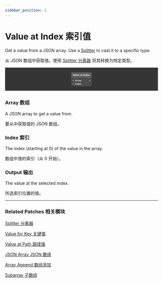 ```yaml
---
sidebar_position: 2
---
```


# Value at Index 索引值

Get a value from a JSON array. Use a [Splitter](../Utility/Splitter) to cast it to a specific type.

从 JSON 数组中获取值。使用 [Splitter 分离器](../Utility/Splitter)  将其转换为特定类型。

![Image](./../../../static/img/docs/Data/value-at-index.png)

### Array 数组

A JSON array to get a value from.

要从中获取值的 JSON 数组。

### Index 索引

The index (starting at 0) of the value in the array.

数组中值的索引（从 0 开始）。

### Output 输出

The value at the selected index.

所选索引位置的值。

------

### Related Patches 相关模块

[Splitter 分离器](../Utility/Splitter)

[Value for Key 关键值](./Value%20for%20Key)

[Value at Path 路径值](./Value%20at%20Path)

[JSON Array JSON 数组](./JSON%20Array)

[Array Append 数组添加](./Array%20Append)

[Subarray 子数组](./Subarray)
